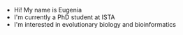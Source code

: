 - Hi! My name is Eugenia
- I'm currently a PhD student at ISTA
- I'm interested in evolutionary biology and bioinformatics

<!---
Antennaria/Antennaria is a ✨ special ✨ repository because its `README.md` (this file) appears on your GitHub profile.
You can click the Preview link to take a look at your changes.
--->
